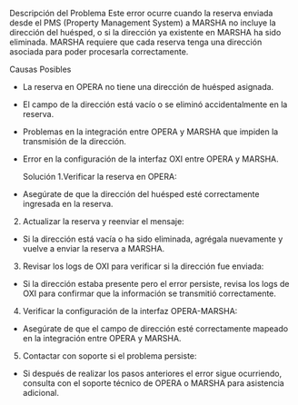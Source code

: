 Descripción del Problema
Este error ocurre cuando la reserva enviada desde el PMS (Property Management System) a MARSHA no incluye la dirección del huésped, o si la dirección ya existente en MARSHA ha sido eliminada. 
MARSHA requiere que cada reserva tenga una dirección asociada para poder procesarla correctamente.


Causas Posibles
* La reserva en OPERA no tiene una dirección de huésped asignada.
* El campo de la dirección está vacío o se eliminó accidentalmente en la reserva.
* Problemas en la integración entre OPERA y MARSHA que impiden la transmisión de la dirección.
* Error en la configuración de la interfaz OXI entre OPERA y MARSHA.

  Solución
1.Verificar la reserva en OPERA:

* Asegúrate de que la dirección del huésped esté correctamente ingresada en la reserva.

2. Actualizar la reserva y reenviar el mensaje:

* Si la dirección está vacía o ha sido eliminada, agrégala nuevamente y vuelve a enviar la reserva a MARSHA.

3. Revisar los logs de OXI para verificar si la dirección fue enviada:

* Si la dirección estaba presente pero el error persiste, revisa los logs de OXI para confirmar que la información se transmitió correctamente.

4. Verificar la configuración de la interfaz OPERA-MARSHA:

* Asegúrate de que el campo de dirección esté correctamente mapeado en la integración entre OPERA y MARSHA.

5. Contactar con soporte si el problema persiste:

 * Si después de realizar los pasos anteriores el error sigue ocurriendo, consulta con el soporte técnico de OPERA o MARSHA para asistencia adicional.
